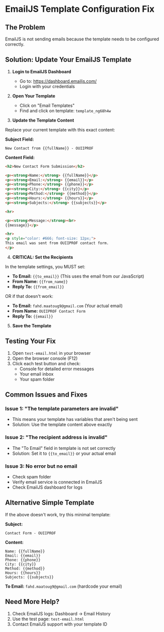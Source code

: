 # EmailJS Template Configuration Fix

## The Problem
EmailJS is not sending emails because the template needs to be configured correctly.

## Solution: Update Your EmailJS Template

1. **Login to EmailJS Dashboard**
   - Go to: https://dashboard.emailjs.com/
   - Login with your credentials

2. **Open Your Template**
   - Click on "Email Templates"
   - Find and click on template: `template_ng68h4w`

3. **Update the Template Content**

Replace your current template with this exact content:

**Subject Field:**
```
New Contact from {{fullName}} - OUIIPROF
```

**Content Field:**
```html
<h2>New Contact Form Submission</h2>

<p><strong>Name:</strong> {{fullName}}</p>
<p><strong>Email:</strong> {{email}}</p>
<p><strong>Phone:</strong> {{phone}}</p>
<p><strong>City:</strong> {{city}}</p>
<p><strong>Method:</strong> {{method}}</p>
<p><strong>Hours:</strong> {{hours}}</p>
<p><strong>Subjects:</strong> {{subjects}}</p>

<hr>

<p><strong>Message:</strong><br>
{{message}}</p>

<hr>
<p style="color: #666; font-size: 12px;">
This email was sent from OUIIPROF contact form.
</p>
```

4. **CRITICAL: Set the Recipients**

In the template settings, you MUST set:

- **To Email:** `{{to_email}}`  (This uses the email from our JavaScript)
- **From Name:** `{{from_name}}`
- **Reply To:** `{{from_email}}`

OR if that doesn't work:

- **To Email:** `fahd.maatoug9@gmail.com` (Your actual email)
- **From Name:** `OUIIPROF Contact Form`
- **Reply To:** `{{email}}`

5. **Save the Template**

## Testing Your Fix

1. Open `test-email.html` in your browser
2. Open the browser console (F12)
3. Click each test button and check:
   - Console for detailed error messages
   - Your email inbox
   - Your spam folder

## Common Issues and Fixes

### Issue 1: "The template parameters are invalid"
- This means your template has variables that aren't being sent
- Solution: Use the template content above exactly

### Issue 2: "The recipient address is invalid"
- The "To Email" field in template is not set correctly
- Solution: Set it to `{{to_email}}` or your actual email

### Issue 3: No error but no email
- Check spam folder
- Verify email service is connected in EmailJS
- Check EmailJS dashboard for logs

## Alternative Simple Template

If the above doesn't work, try this minimal template:

**Subject:**
```
Contact Form - OUIIPROF
```

**Content:**
```
Name: {{fullName}}
Email: {{email}}
Phone: {{phone}}
City: {{city}}
Method: {{method}}
Hours: {{hours}}
Subjects: {{subjects}}
```

**To Email:** `fahd.maatoug9@gmail.com` (hardcode your email)

## Need More Help?

1. Check EmailJS logs: Dashboard → Email History
2. Use the test page: `test-email.html`
3. Contact EmailJS support with your template ID